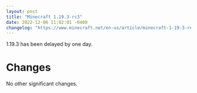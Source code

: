```yaml
---
layout: post
title: "Minecraft 1.19.3-rc3"
date: 2022-12-06 11:02:01 -0400
changelog: "https://www.minecraft.net/en-us/article/minecraft-1-19-3-release-candidate-3"
---
```


1.19.3 has been delayed by one day.

# Changes

No other significant changes.

